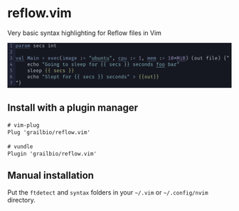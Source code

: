 # reflow.vim
Very basic syntax highlighting for Reflow files in Vim

![screenshot](screenshot.png)

## Install with a plugin manager

```
# vim-plug
Plug 'grailbio/reflow.vim'

# vundle 
Plugin 'grailbio/reflow.vim'
```

## Manual installation

Put the `ftdetect` and `syntax` folders in your `~/.vim` or `~/.config/nvim`
directory.
